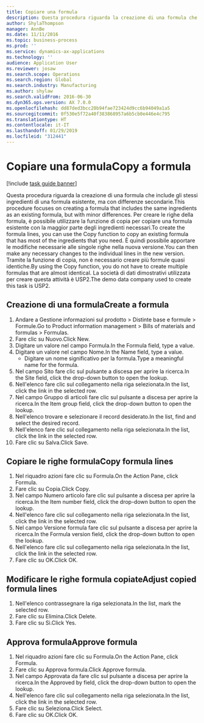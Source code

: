 ```yaml
---
title: Copiare una formula
description: Questa procedura riguarda la creazione di una formula che include gli stessi ingredienti di una formula esistente, ma con differenze secondarie.
author: ShylaThompson
manager: AnnBe
ms.date: 11/11/2016
ms.topic: business-process
ms.prod: ''
ms.service: dynamics-ax-applications
ms.technology: ''
audience: Application User
ms.reviewer: josaw
ms.search.scope: Operations
ms.search.region: Global
ms.search.industry: Manufacturing
ms.author: shylaw
ms.search.validFrom: 2016-06-30
ms.dyn365.ops.version: AX 7.0.0
ms.openlocfilehash: dd87ded3bcc20b94fae723424d9cc6b94049a1a5
ms.sourcegitcommit: 0f530e5f72a40f383868957a6b5cb0e446e4c795
ms.translationtype: HT
ms.contentlocale: it-IT
ms.lasthandoff: 01/29/2019
ms.locfileid: "312441"
---
```

# <a name="copy-a-formula"></a><span data-ttu-id="a42bf-103">Copiare una formula</span><span class="sxs-lookup"><span data-stu-id="a42bf-103">Copy a formula</span></span>

[!include [task guide banner](../../includes/task-guide-banner.md)]

<span data-ttu-id="a42bf-104">Questa procedura riguarda la creazione di una formula che include gli stessi ingredienti di una formula esistente, ma con differenze secondarie.</span><span class="sxs-lookup"><span data-stu-id="a42bf-104">This procedure focuses on creating a formula that includes the same ingredients as an existing formula, but with minor differences.</span></span> <span data-ttu-id="a42bf-105">Per creare le righe della formula, è possibile utilizzare la funzione di copia per copiare una formula esistente con la maggior parte degli ingredienti necessari.</span><span class="sxs-lookup"><span data-stu-id="a42bf-105">To create the formula lines, you can use the Copy function to copy an existing formula that has most of the ingredients that you need.</span></span> <span data-ttu-id="a42bf-106">È quindi possibile apportare le modifiche necessarie alle singole righe nella nuova versione.</span><span class="sxs-lookup"><span data-stu-id="a42bf-106">You can then make any necessary changes to the individual lines in the new version.</span></span> <span data-ttu-id="a42bf-107">Tramite la funzione di copia, non è necessario creare più formule quasi identiche.</span><span class="sxs-lookup"><span data-stu-id="a42bf-107">By using the Copy function, you do not have to create multiple formulas that are almost identical.</span></span> <span data-ttu-id="a42bf-108">La società di dati dimostrativi utilizzata per creare questa attività è USP2.</span><span class="sxs-lookup"><span data-stu-id="a42bf-108">The demo data company used to create this task is USP2.</span></span>


## <a name="create-a-formula"></a><span data-ttu-id="a42bf-109">Creazione di una formula</span><span class="sxs-lookup"><span data-stu-id="a42bf-109">Create a formula</span></span>
1. <span data-ttu-id="a42bf-110">Andare a Gestione informazioni sul prodotto > Distinte base e formule > Formule.</span><span class="sxs-lookup"><span data-stu-id="a42bf-110">Go to Product information management > Bills of materials and formulas > Formulas.</span></span>
2. <span data-ttu-id="a42bf-111">Fare clic su Nuovo.</span><span class="sxs-lookup"><span data-stu-id="a42bf-111">Click New.</span></span>
3. <span data-ttu-id="a42bf-112">Digitare un valore nel campo Formula.</span><span class="sxs-lookup"><span data-stu-id="a42bf-112">In the Formula field, type a value.</span></span>
4. <span data-ttu-id="a42bf-113">Digitare un valore nel campo Nome.</span><span class="sxs-lookup"><span data-stu-id="a42bf-113">In the Name field, type a value.</span></span>
    * <span data-ttu-id="a42bf-114">Digitare un nome significativo per la formula.</span><span class="sxs-lookup"><span data-stu-id="a42bf-114">Type a meaningful name for the formula.</span></span>  
5. <span data-ttu-id="a42bf-115">Nel campo Sito fare clic sul pulsante a discesa per aprire la ricerca.</span><span class="sxs-lookup"><span data-stu-id="a42bf-115">In the Site field, click the drop-down button to open the lookup.</span></span>
6. <span data-ttu-id="a42bf-116">Nell'elenco fare clic sul collegamento nella riga selezionata.</span><span class="sxs-lookup"><span data-stu-id="a42bf-116">In the list, click the link in the selected row.</span></span>
7. <span data-ttu-id="a42bf-117">Nel campo Gruppo di articoli fare clic sul pulsante a discesa per aprire la ricerca.</span><span class="sxs-lookup"><span data-stu-id="a42bf-117">In the Item group field, click the drop-down button to open the lookup.</span></span>
8. <span data-ttu-id="a42bf-118">Nell'elenco trovare e selezionare il record desiderato.</span><span class="sxs-lookup"><span data-stu-id="a42bf-118">In the list, find and select the desired record.</span></span>
9. <span data-ttu-id="a42bf-119">Nell'elenco fare clic sul collegamento nella riga selezionata.</span><span class="sxs-lookup"><span data-stu-id="a42bf-119">In the list, click the link in the selected row.</span></span>
10. <span data-ttu-id="a42bf-120">Fare clic su Salva.</span><span class="sxs-lookup"><span data-stu-id="a42bf-120">Click Save.</span></span>

## <a name="copy-formula-lines"></a><span data-ttu-id="a42bf-121">Copiare le righe formula</span><span class="sxs-lookup"><span data-stu-id="a42bf-121">Copy formula lines</span></span>
1. <span data-ttu-id="a42bf-122">Nel riquadro azioni fare clic su Formula.</span><span class="sxs-lookup"><span data-stu-id="a42bf-122">On the Action Pane, click Formula.</span></span>
2. <span data-ttu-id="a42bf-123">Fare clic su Copia.</span><span class="sxs-lookup"><span data-stu-id="a42bf-123">Click Copy.</span></span>
3. <span data-ttu-id="a42bf-124">Nel campo Numero articolo fare clic sul pulsante a discesa per aprire la ricerca.</span><span class="sxs-lookup"><span data-stu-id="a42bf-124">In the Item number field, click the drop-down button to open the lookup.</span></span>
4. <span data-ttu-id="a42bf-125">Nell'elenco fare clic sul collegamento nella riga selezionata.</span><span class="sxs-lookup"><span data-stu-id="a42bf-125">In the list, click the link in the selected row.</span></span>
5. <span data-ttu-id="a42bf-126">Nel campo Versione formula fare clic sul pulsante a discesa per aprire la ricerca.</span><span class="sxs-lookup"><span data-stu-id="a42bf-126">In the Formula version field, click the drop-down button to open the lookup.</span></span>
6. <span data-ttu-id="a42bf-127">Nell'elenco fare clic sul collegamento nella riga selezionata.</span><span class="sxs-lookup"><span data-stu-id="a42bf-127">In the list, click the link in the selected row.</span></span>
7. <span data-ttu-id="a42bf-128">Fare clic su OK.</span><span class="sxs-lookup"><span data-stu-id="a42bf-128">Click OK.</span></span>

## <a name="adjust-copied-formula-lines"></a><span data-ttu-id="a42bf-129">Modificare le righe formula copiate</span><span class="sxs-lookup"><span data-stu-id="a42bf-129">Adjust copied formula lines</span></span>
1. <span data-ttu-id="a42bf-130">Nell'elenco contrassegnare la riga selezionata.</span><span class="sxs-lookup"><span data-stu-id="a42bf-130">In the list, mark the selected row.</span></span>
2. <span data-ttu-id="a42bf-131">Fare clic su Elimina.</span><span class="sxs-lookup"><span data-stu-id="a42bf-131">Click Delete.</span></span>
3. <span data-ttu-id="a42bf-132">Fare clic su Sì.</span><span class="sxs-lookup"><span data-stu-id="a42bf-132">Click Yes.</span></span>

## <a name="approve-formula"></a><span data-ttu-id="a42bf-133">Approva formula</span><span class="sxs-lookup"><span data-stu-id="a42bf-133">Approve formula</span></span>
1. <span data-ttu-id="a42bf-134">Nel riquadro azioni fare clic su Formula.</span><span class="sxs-lookup"><span data-stu-id="a42bf-134">On the Action Pane, click Formula.</span></span>
2. <span data-ttu-id="a42bf-135">Fare clic su Approva formula.</span><span class="sxs-lookup"><span data-stu-id="a42bf-135">Click Approve formula.</span></span>
3. <span data-ttu-id="a42bf-136">Nel campo Approvata da fare clic sul pulsante a discesa per aprire la ricerca.</span><span class="sxs-lookup"><span data-stu-id="a42bf-136">In the Approved by field, click the drop-down button to open the lookup.</span></span>
4. <span data-ttu-id="a42bf-137">Nell'elenco fare clic sul collegamento nella riga selezionata.</span><span class="sxs-lookup"><span data-stu-id="a42bf-137">In the list, click the link in the selected row.</span></span>
5. <span data-ttu-id="a42bf-138">Fare clic su Seleziona.</span><span class="sxs-lookup"><span data-stu-id="a42bf-138">Click Select.</span></span>
6. <span data-ttu-id="a42bf-139">Fare clic su OK.</span><span class="sxs-lookup"><span data-stu-id="a42bf-139">Click OK.</span></span>

